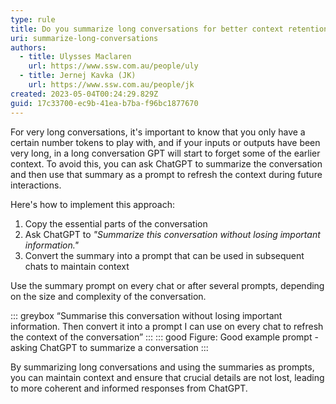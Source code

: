 ```yaml
---
type: rule
title: Do you summarize long conversations for better context retention?
uri: summarize-long-conversations
authors:
  - title: Ulysses Maclaren
    url: https://www.ssw.com.au/people/uly
  - title: Jernej Kavka (JK)
    url: https://www.ssw.com.au/people/jk
created: 2023-05-04T00:24:29.829Z
guid: 17c33700-ec9b-41ea-b7ba-f96bc1877670
---
```

For very long conversations, it's important to know that you only have a certain number tokens to play with, and if your inputs or outputs have been very long, in a long conversation GPT will start to forget some of the earlier context. To avoid this, you can ask ChatGPT to summarize the conversation and then use that summary as a prompt to refresh the context during future interactions.
            
<!--endintro-->


Here's how to implement this approach:


1. Copy the essential parts of the conversation
2. Ask ChatGPT to *"Summarize this conversation without losing important information."*
3. Convert the summary into a prompt that can be used in subsequent chats to maintain context
 
Use the summary prompt on every chat or after several prompts, depending on the size and complexity of the conversation.
 
::: greybox
“Summarise this conversation without losing important information. Then convert it into a prompt I can use on every chat to refresh the context of the conversation”
:::
::: good
Figure: Good example prompt - asking ChatGPT to summarize a conversation
:::
 
By summarizing long conversations and using the summaries as prompts, you can maintain context and ensure that crucial details are not lost, leading to more coherent and informed responses from ChatGPT.
